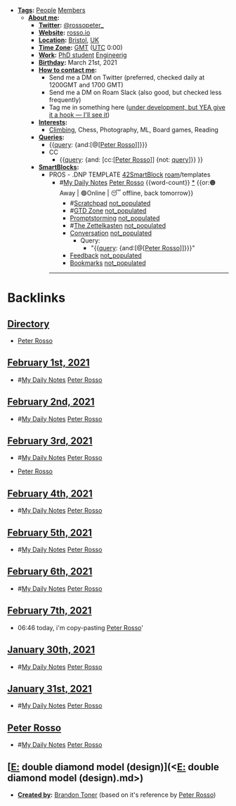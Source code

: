 - **[Tags](<Tags.md>):** [People](<People.md>) [Members](<Members.md>)
    - **[About me](<About me.md>):**
        - **[Twitter](<Twitter.md>):** [@rossopeter_](https://twitter.com/rossopeter_)
        - **[Website](<Website.md>):** [rosso.io](https://rosso.io)
        - **[Location](<Location.md>):** [Bristol](<Bristol.md>), [UK](<UK.md>)
        - **[Time Zone](<Time Zone.md>):** [GMT](<GMT.md>) ([UTC](<UTC.md>) 0:00)
        - **[Work](<Work.md>):** [PhD student](<PhD student.md>) [Engineerig](<Engineerig.md>)
        - **[Birthday](<Birthday.md>):** March 21st, 2021
        - **[How to contact me](<How to contact me.md>):** 
            - Send me a DM on Twitter (preferred, checked daily at 1200GMT and 1700 GMT)
            - Send me a DM on Roam Slack (also good, but checked less frequently)
            - Tag me in something here ([under development, but YEA give it a hook — I'll see it]([Chat](<Chat.md>)))
        - **[Interests](<Interests.md>):**
            - [Climbing](https://www.rgs.org/geography/online-lectures/project-armenia-climbing-above-the-clouds-peter/), Chess, Photography, ML, Board games, Reading
        - **[Queries](<Queries.md>):**
            - {{[query](<query.md>): {and:[@[[Peter Rosso](<@[[Peter Rosso.md>)]]}}}
            - CC
                - {{[query](<query.md>): {and: [cc:[[Peter Rosso](<cc:[[Peter Rosso.md>)]] {not: [query](<query.md>)]}}  }}
        - **[SmartBlocks](<SmartBlocks.md>):**
            - PROS - .DNP TEMPLATE [42SmartBlock](<42SmartBlock.md>) [roam](<roam.md>)/templates
                - #[My Daily Notes](<My Daily Notes.md>) [Peter Rosso](<Peter Rosso.md>) {{word-count}} [*]([ptr](<ptr.md>))   {{or:🟠Away | 🟢Online | 😴 offline, back tomorrow}}
                    - #[Scratchpad](<Scratchpad.md>) [not_populated](<not_populated.md>)
                    - #[GTD Zone](<GTD Zone.md>) [not_populated](<not_populated.md>)
                    - [Promptstorming](<Promptstorming.md>) [not_populated](<not_populated.md>)
                    - #[The Zettelkasten](<The Zettelkasten.md>) [not_populated](<not_populated.md>)
                    - [Conversation](<Conversation.md>) [not_populated](<not_populated.md>)
                        - Query:
                            - "{{[query](<query.md>): {and:[@[[Peter Rosso](<@[[Peter Rosso.md>)]]}}}"
                    - [Feedback](<Feedback.md>)  [not_populated](<not_populated.md>)
                    - [Bookmarks](<Bookmarks.md>) [not_populated](<not_populated.md>)
                - ---

# Backlinks
## [Directory](<Directory.md>)
- [Peter Rosso](<Peter Rosso.md>)

## [February 1st, 2021](<February 1st, 2021.md>)
- #[My Daily Notes](<My Daily Notes.md>) [Peter Rosso](<Peter Rosso.md>)

## [February 2nd, 2021](<February 2nd, 2021.md>)
- #[My Daily Notes](<My Daily Notes.md>) [Peter Rosso](<Peter Rosso.md>)

## [February 3rd, 2021](<February 3rd, 2021.md>)
- #[My Daily Notes](<My Daily Notes.md>) [Peter Rosso](<Peter Rosso.md>)

- [Peter Rosso](<Peter Rosso.md>)

## [February 4th, 2021](<February 4th, 2021.md>)
- #[My Daily Notes](<My Daily Notes.md>) [Peter Rosso](<Peter Rosso.md>)

## [February 5th, 2021](<February 5th, 2021.md>)
- #[My Daily Notes](<My Daily Notes.md>) [Peter Rosso](<Peter Rosso.md>)

## [February 6th, 2021](<February 6th, 2021.md>)
- #[My Daily Notes](<My Daily Notes.md>) [Peter Rosso](<Peter Rosso.md>)

## [February 7th, 2021](<February 7th, 2021.md>)
- 06:46 today, i'm copy-pasting [Peter Rosso](<Peter Rosso.md>)'

## [January 30th, 2021](<January 30th, 2021.md>)
- #[My Daily Notes](<My Daily Notes.md>) [Peter Rosso](<Peter Rosso.md>)

## [January 31st, 2021](<January 31st, 2021.md>)
- #[My Daily Notes](<My Daily Notes.md>) [Peter Rosso](<Peter Rosso.md>)

## [Peter Rosso](<Peter Rosso.md>)
- #[My Daily Notes](<My Daily Notes.md>) [Peter Rosso](<Peter Rosso.md>)

## [[E:](<[E:.md>) double diamond model (design)](<[E:](<E:.md>) double diamond model (design).md>)
- **[Created by](<Created by.md>):** [Brandon Toner](<Brandon Toner.md>) (based on it's reference by [Peter Rosso](<Peter Rosso.md>))

